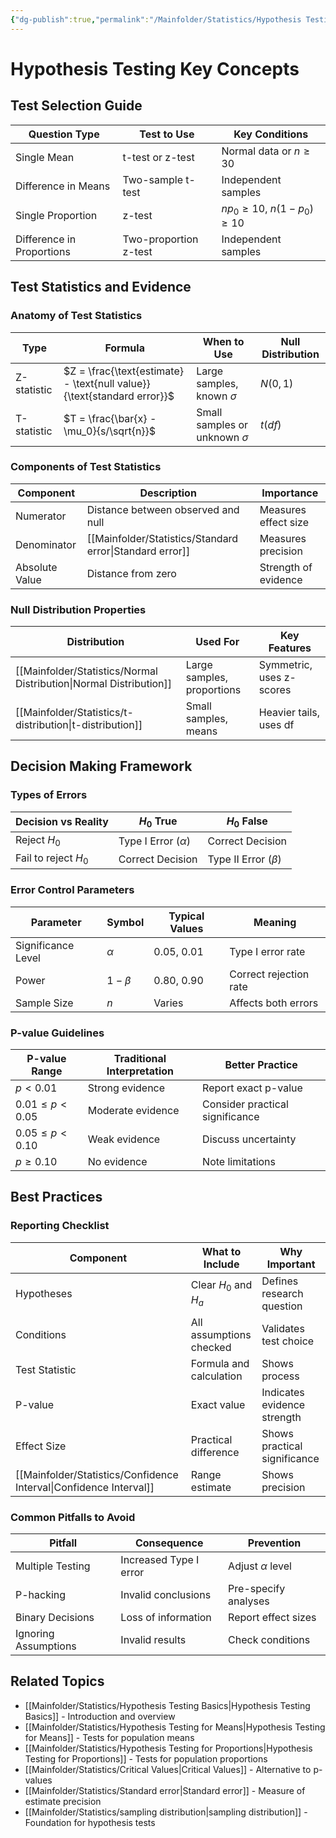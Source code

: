 ```yaml
---
{"dg-publish":true,"permalink":"/Mainfolder/Statistics/Hypothesis Testing Key Concepts/"}
---
```


# Hypothesis Testing Key Concepts

## Test Selection Guide

| Question Type | Test to Use | Key Conditions |
|--------------|-------------|----------------|
| Single Mean | t-test or z-test | Normal data or $n \geq 30$ |
| Difference in Means | Two-sample t-test | Independent samples |
| Single Proportion | z-test | $np_0 \geq 10$, $n(1-p_0) \geq 10$ |
| Difference in Proportions | Two-proportion z-test | Independent samples |

## Test Statistics and Evidence

### Anatomy of Test Statistics

| Type | Formula | When to Use | Null Distribution |
|------|---------|-------------|------------------|
| Z-statistic | $Z = \frac{\text{estimate} - \text{null value}}{\text{standard error}}$ | Large samples, known $\sigma$ | $N(0,1)$ |
| T-statistic | $T = \frac{\bar{x} - \mu_0}{s/\sqrt{n}}$ | Small samples or unknown $\sigma$ | $t(df)$ |

### Components of Test Statistics

| Component | Description | Importance |
|-----------|-------------|------------|
| Numerator | Distance between observed and null | Measures effect size |
| Denominator | [[Mainfolder/Statistics/Standard error\|Standard error]] | Measures precision |
| Absolute Value | Distance from zero | Strength of evidence |

### Null Distribution Properties

| Distribution | Used For | Key Features |
|--------------|----------|--------------|
| [[Mainfolder/Statistics/Normal Distribution\|Normal Distribution]] | Large samples, proportions | Symmetric, uses z-scores |
| [[Mainfolder/Statistics/t-distribution\|t-distribution]] | Small samples, means | Heavier tails, uses df |

## Decision Making Framework

### Types of Errors

| Decision vs Reality | $H_0$ True | $H_0$ False |
|-------------------|------------|-------------|
| Reject $H_0$ | Type I Error ($\alpha$) | Correct Decision |
| Fail to reject $H_0$ | Correct Decision | Type II Error ($\beta$) |

### Error Control Parameters

| Parameter | Symbol | Typical Values | Meaning |
|-----------|--------|----------------|----------|
| Significance Level | $\alpha$ | 0.05, 0.01 | Type I error rate |
| Power | $1-\beta$ | 0.80, 0.90 | Correct rejection rate |
| Sample Size | $n$ | Varies | Affects both errors |

### P-value Guidelines

| P-value Range | Traditional Interpretation | Better Practice |
|---------------|---------------------------|----------------|
| $p < 0.01$ | Strong evidence | Report exact p-value |
| $0.01 \leq p < 0.05$ | Moderate evidence | Consider practical significance |
| $0.05 \leq p < 0.10$ | Weak evidence | Discuss uncertainty |
| $p \geq 0.10$ | No evidence | Note limitations |

## Best Practices

### Reporting Checklist

| Component | What to Include | Why Important |
|-----------|----------------|---------------|
| Hypotheses | Clear $H_0$ and $H_a$ | Defines research question |
| Conditions | All assumptions checked | Validates test choice |
| Test Statistic | Formula and calculation | Shows process |
| P-value | Exact value | Indicates evidence strength |
| Effect Size | Practical difference | Shows practical significance |
| [[Mainfolder/Statistics/Confidence Interval\|Confidence Interval]] | Range estimate | Shows precision |

### Common Pitfalls to Avoid

| Pitfall | Consequence | Prevention |
|---------|-------------|------------|
| Multiple Testing | Increased Type I error | Adjust $\alpha$ level |
| P-hacking | Invalid conclusions | Pre-specify analyses |
| Binary Decisions | Loss of information | Report effect sizes |
| Ignoring Assumptions | Invalid results | Check conditions |

## Related Topics
- [[Mainfolder/Statistics/Hypothesis Testing Basics\|Hypothesis Testing Basics]] - Introduction and overview
- [[Mainfolder/Statistics/Hypothesis Testing for Means\|Hypothesis Testing for Means]] - Tests for population means
- [[Mainfolder/Statistics/Hypothesis Testing for Proportions\|Hypothesis Testing for Proportions]] - Tests for population proportions
- [[Mainfolder/Statistics/Critical Values\|Critical Values]] - Alternative to p-values
- [[Mainfolder/Statistics/Standard error\|Standard error]] - Measure of estimate precision
- [[Mainfolder/Statistics/sampling distribution\|sampling distribution]] - Foundation for hypothesis tests 